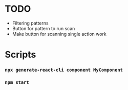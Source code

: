 # TODO
- Filtering patterns
- Button for pattern to run scan
- Make button for scanning single action work

# Scripts
### `npx generate-react-cli component MyComponent`
### `npm start`
